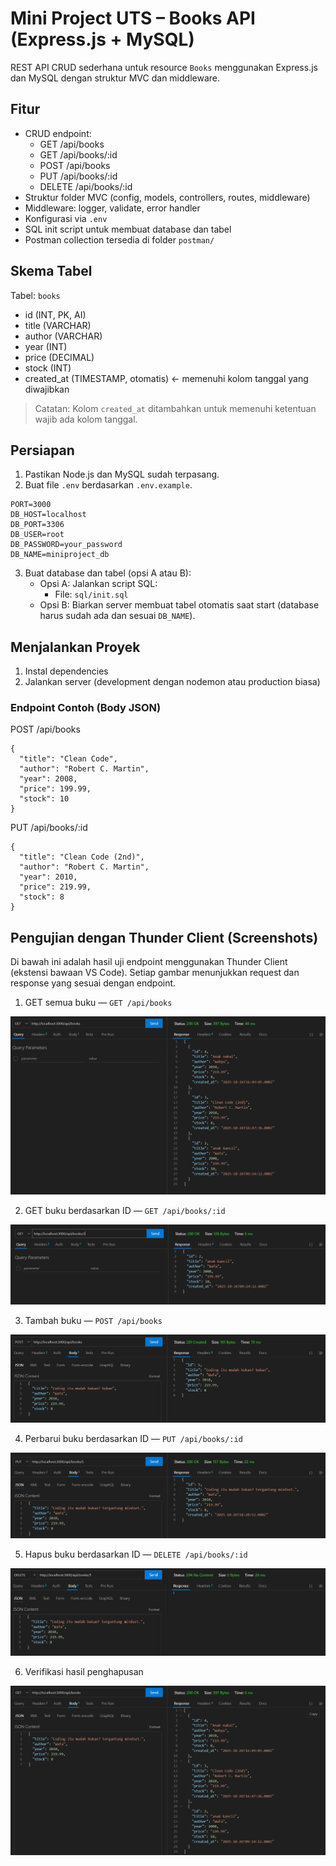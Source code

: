 # Mini Project UTS – Books API (Express.js + MySQL)

REST API CRUD sederhana untuk resource `Books` menggunakan Express.js dan MySQL dengan struktur MVC dan middleware.

## Fitur

- CRUD endpoint:
  - GET /api/books
  - GET /api/books/:id
  - POST /api/books
  - PUT /api/books/:id
  - DELETE /api/books/:id
- Struktur folder MVC (config, models, controllers, routes, middleware)
- Middleware: logger, validate, error handler
- Konfigurasi via `.env`
- SQL init script untuk membuat database dan tabel
- Postman collection tersedia di folder `postman/`

## Skema Tabel

Tabel: `books`

- id (INT, PK, AI)
- title (VARCHAR)
- author (VARCHAR)
- year (INT)
- price (DECIMAL)
- stock (INT)
- created_at (TIMESTAMP, otomatis) ← memenuhi kolom tanggal yang diwajibkan

> Catatan: Kolom `created_at` ditambahkan untuk memenuhi ketentuan wajib ada kolom tanggal.

## Persiapan

1. Pastikan Node.js dan MySQL sudah terpasang.
2. Buat file `.env` berdasarkan `.env.example`.

```
PORT=3000
DB_HOST=localhost
DB_PORT=3306
DB_USER=root
DB_PASSWORD=your_password
DB_NAME=miniproject_db
```

3. Buat database dan tabel (opsi A atau B):
   - Opsi A: Jalankan script SQL:
     - File: `sql/init.sql`
   - Opsi B: Biarkan server membuat tabel otomatis saat start (database harus sudah ada dan sesuai `DB_NAME`).

## Menjalankan Proyek

1. Instal dependencies
2. Jalankan server (development dengan nodemon atau production biasa)

### Endpoint Contoh (Body JSON)

POST /api/books

```
{
  "title": "Clean Code",
  "author": "Robert C. Martin",
  "year": 2008,
  "price": 199.99,
  "stock": 10
}
```

PUT /api/books/:id

```
{
  "title": "Clean Code (2nd)",
  "author": "Robert C. Martin",
  "year": 2010,
  "price": 219.99,
  "stock": 8
}
```

## Pengujian dengan Thunder Client (Screenshots)

Di bawah ini adalah hasil uji endpoint menggunakan Thunder Client (ekstensi bawaan VS Code). Setiap gambar menunjukkan request dan response yang sesuai dengan endpoint.

1. GET semua buku — `GET /api/books`

![GET books](screenshots/getbooks.png)

2. GET buku berdasarkan ID — `GET /api/books/:id`

![GET book by ID](screenshots/getbooksbyID.png)

3. Tambah buku — `POST /api/books`

![POST create book](screenshots/createbooks.png)

4. Perbarui buku berdasarkan ID — `PUT /api/books/:id`

![PUT update book by ID](screenshots/updatebooksbyID.png)

5. Hapus buku berdasarkan ID — `DELETE /api/books/:id`

![DELETE book by ID](screenshots/deletebookbyID.png)

6. Verifikasi hasil penghapusan

![Hasil delete](screenshots/hasildelete.png)
